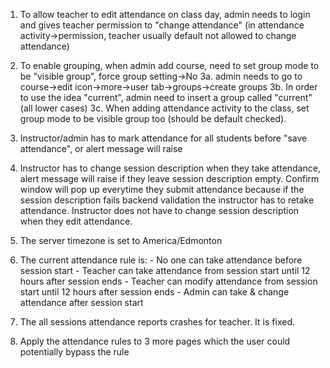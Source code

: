  1. To allow teacher to edit attendance on class day, admin needs to login and gives teacher permission to "change attendance" (in attendance activity->permission, teacher usually default not allowed to change attendance)
 
 2. To enable grouping, when admin add course, need to set group mode to be "visible group", force group setting->No 
        3a. admin needs to go to course->edit icon->more->user tab->groups->create groups
        3b. In order to use the idea "current", admin need to insert a group called "current" (all lower cases)
        3c. When adding attendance activity to the class, set group mode to be visible group too (should be default checked). 

 3. Instructor/admin has to mark attendance for all students before "save attendance", or alert message will raise

 4. Instructor has to change session description when they take attendance, alert message will raise if they leave session description empty. Confirm window will pop up everytime they submit attendance because if the session description fails backend validation the instructor has to retake attendance. Instructor does not have to change session description when they edit attendance. 
        
 5. The server timezone is set to America/Edmonton

 6. The current attendance rule is: - No one can take attendance before session start
                                    - Teacher can take attendance from session start until 12 hours after session ends
                                    - Teacher can modify attendance from session start until 12 hours after session ends
                                    - Admin can take & change attendance after session start

7. The all sessions attendance reports crashes for teacher. It is fixed.
8. Apply the attendance rules to 3 more pages which the user could potentially bypass the rule
